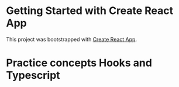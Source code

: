 # Getting Started with Create React App

This project was bootstrapped with [Create React App](https://github.com/facebook/create-react-app).

# Practice concepts Hooks and Typescript